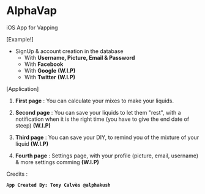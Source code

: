 # **AlphaVap**
iOS App for Vapping

[Example!]

* SignUp & account creation in the database
  * With **Username, Picture, Email & Password**
  * With **Facebook**
  * With **Google** **(W.I.P)**
  * With **Twitter** **(W.I.P)**



[Application]

1) **First page** : You can calculate your mixes to make your liquids.

2) **Second page** : You can save your liquids to let them "rest", with a notification when it is the right time (you have to give the end date of steep) **(W.I.P)**

3) **Third page** : You can save your DIY, to remind you of the mixture of your liquid **(W.I.P)**

4) **Fourth page** : Settings page, with your profile (picture, email, username) & more settings comming **(W.I.P)**


Credits : 

__` App Created By: Tony Calvès @alphakush `__
